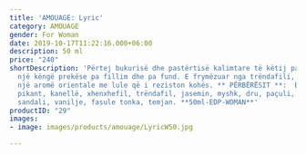 ```yaml
---
title: 'AMOUAGE: Lyric'
category: AMOUAGE
gender: For Woman
date: 2019-10-17T11:22:16.000+06:00
description: 50 ml
price: "240"
shortDescription: 'Përtej bukurisë dhe pastërtisë kalimtare të këtij parfumi qëndron
  një këngë prekëse pa fillim dhe pa fund. E frymëzuar nga trëndafili, Lyric është
  një aromë orientale me lule që i reziston kohës. ** PËRBËRËSIT **:  Bergamot, kardamom
  pikant, kanellë, xhenxhefil, trëndafil, jasemin, myshk, dru, paçuli, vetiver, dru
  sandali, vanilje, fasule tonka, temjan. **50ml-EDP-WOMAN**'
productID: "29"
images:
- image: images/products/amouage/LyricW50.jpg

---
```

